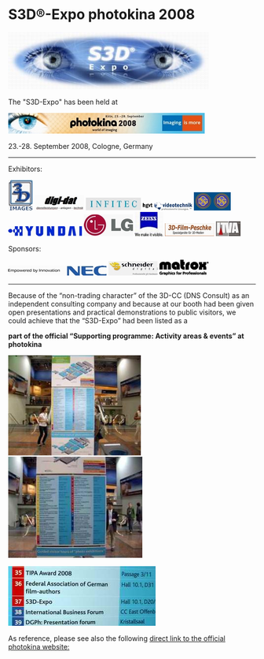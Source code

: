 # S3D®-Expo photokina 2008

![Banner](Images/_wsb_408x121_S3D-Expo_550.jpg)

The "S3D-Expo" has been held at

![photokina](Images/photokina+2008_banner_neutral_400+x+42.jpg)

23.-28. September 2008, Cologne, Germany

---

Exhibitors:  

[![Lutsch](Images/Lutsch_3D-Images_logo_50.jpg)](http://3d-images.info/index.html)
[![digi-dat](Images/digi-dat_logo_100.jpg)](http://www.digi-dat.de/)
[![Infitec](Images/Infitec_logo_112.jpg)](http://www.infitec.net/)
[![hgvt](Images/hgvt_logo_100.jpg)]()
[![DGS](Images/DGS_Logo_75.jpg)](https://www.stereoskopie.org/en/)
[![HYUNDAI](Images/HYUNDAI_IT_Logo_150.jpg)](https://hyundaiit.com/index.htm)
[![LG](Images/LGE_logo_100.jpg)](http://de.lge.com/index.do)
[![Zeiss](Images/_wsb_57x43_Zeiss_logo_web_75.jpg)](http://www.zeiss.de/cinemizer)
[![3dfilm](Images/3dfilmpeV2_Ger$C3$A4te_100.jpg)](http://www.3d-film-peschke.de/)
[![ITVA](Images/ITVA_logo_50.jpg)](http://www.itva.de/)

Sponsors:  

[![NEC](Images/NEC_slogan_200.jpg)](http://www.nec-display-solutions.de/)
[![Schneider](Images/Schneider+D_Logo_100.jpg)](http://www.schneider-digital.com/)
[![matrox](Images/matrox_GP_blk_100.jpg)](http://www.matrox.com/)

---

Because of the “non-trading character” of the 3D-CC (DNS Consult) as an independent consulting company and because at our booth had been given open presentations and practical demonstrations to public visitors, we could achieve that the “S3D-Expo” had been listed as a

**part of the official “Supporting programme: Activity areas & events” at photokina**

![Infotafel_S3D](Images/_wsb_270x203_PK-Infotafel_S3D-Expo_300.jpg)
![Infotafel](Images/_wsb_273x200_PK-Infotafel-1_S3D-Expo_300.jpg)

![Infotafel](Images/PK-Infotafel-2_S3D-Expo_300.jpg)
 
As reference, please see also the following [direct link to the official photokina website:](http://photokina.en.koelnmesse.info/thefair/activity_areas_events.php#13)